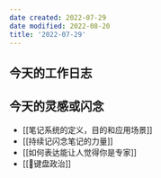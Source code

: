```yaml
---
date created: 2022-07-29
date modified: 2022-08-20
title: '2022-07-29'
---
```


## 今天的工作日志

## 今天的灵感或闪念

- [[笔记系统的定义，目的和应用场景]]
- [[持续记闪念笔记的力量]]
- [[如何表达能让人觉得你是专家]]
- [[🐤键盘政治]]
